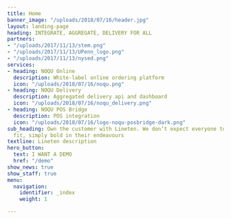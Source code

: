 ```yaml
---
title: Home
banner_image: "/uploads/2018/07/16/header.jpg"
layout: landing-page
heading: INTEGRATE, AGGREGATE, DELIVERY FOR ALL
partners:
- "/uploads/2017/11/13/stem.png"
- "/uploads/2017/11/13/UPenn_logo.png"
- "/uploads/2017/11/13/nysed.png"
services:
- heading: NOQU Online
  description: White-label online ordering platform
  icon: "/uploads/2018/07/16/noqu.png"
- heading: NOQU Delivery
  description: Aggregated delivery api and dashboard
  icon: "/uploads/2018/07/16/noqu_delivery.png"
- heading: NOQU POS Bridge
  description: POS integration
  icon: "/uploads/2018/07/16/logo-noqu-posbridge-dark.png"
sub_heading: Own the customer with Lineten. We don’t expect everyone to be a perfect
  fit, simply bold in their endeavours
textline: Lineten description
hero_button:
  text: I WANT A DEMO
  href: "/demo"
show_news: true
show_staff: true
menu:
  navigation:
    identifier: _index
    weight: 1

---
```

